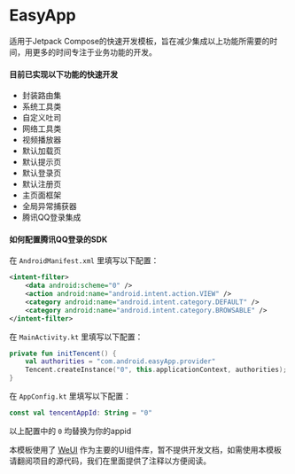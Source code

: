 
# EasyApp
适用于Jetpack Compose的快速开发模板，旨在减少集成以上功能所需要的时间，用更多的时间专注于业务功能的开发。

#### 目前已实现以下功能的快速开发

 - 封装路由集
 - 系统工具类
 - 自定义吐司
 - 网络工具类
 - 视频播放器
 - 默认加载页
 - 默认提示页
 - 默认登录页
 - 默认注册页
 - 主页面框架
 - 全局异常捕获器
 - 腾讯QQ登录集成

#### 如何配置腾讯QQ登录的SDK

在 `AndroidManifest.xml` 里填写以下配置：

```xml
<intent-filter>
    <data android:scheme="0" /> 
    <action android:name="android.intent.action.VIEW" />
    <category android:name="android.intent.category.DEFAULT" />
    <category android:name="android.intent.category.BROWSABLE" />
</intent-filter>
```

在 `MainActivity.kt` 里填写以下配置：
```kt
private fun initTencent() {
    val authorities = "com.android.easyApp.provider"
    Tencent.createInstance("0", this.applicationContext, authorities);
}
```

在 `AppConfig.kt` 里填写以下配置：
```kt
const val tencentAppId: String = "0"
```

以上配置中的 `0` 均替换为你的appid

本模板使用了 [WeUI](hhttps://gitee.com/chengdongqing/weui) 作为主要的UI组件库，暂不提供开发文档，如需使用本模板请翻阅项目的源代码，我们在里面提供了注释以方便阅读。